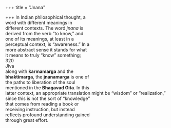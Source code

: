 +++
title = "Jnana"

+++
In Indian philosophical thought, a  
word with different meanings in  
different contexts. The word *jnana* is  
derived from the verb “to know,” and  
one of its meanings, at least in a  
perceptual context, is “awareness.” In a  
more abstract sense it stands for what  
it means to truly “know” something;  
320  
Jiva  
along with **karmamarga** and the  
**bhaktimarga**, the **jnanamarga** is one of  
the paths to liberation of the soul  
mentioned in the **Bhagavad Gita**. In this  
latter context, an appropriate translation might be “wisdom” or “realization,”  
since this is not the sort of “knowledge”  
that comes from reading a book or  
receiving instruction, but instead  
reflects profound understanding gained  
through great effort.